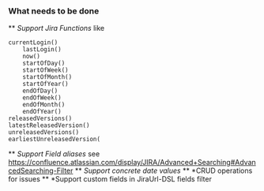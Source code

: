 ### What needs to be done
** *Support Jira Functions* like

    currentLogin()
        lastLogin()
        now()
        startOfDay()
        startOfWeek()
        startOfMonth()
        startOfYear()
        endOfDay()
        endOfWeek()
        endOfMonth()
        endOfYear()
    releasedVersions()
    latestReleasedVersion()
    unreleasedVersions()
    earliestUnreleasedVersion(

** *Support Field aliases* see https://confluence.atlassian.com/display/JIRA/Advanced+Searching#AdvancedSearching-Filter
** *Support concrete date values*
** *CRUD operations for issues
** *Support custom fields in JiraUrl-DSL fields filter